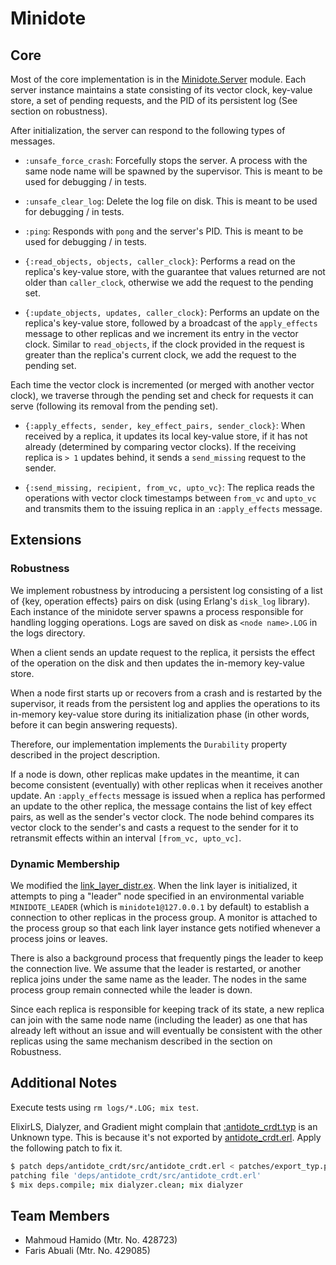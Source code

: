 # Minidote

## Core

Most of the core implementation is in the [Minidote.Server](lib/minidote_server.ex) module.
Each server instance maintains a state consisting of its vector clock, key-value store, a set of pending requests, and the PID of its persistent log (See section on robustness).

After initialization, the server can respond to the following types of messages.

- `:unsafe_force_crash`: Forcefully stops the server. A process with the same node name will be spawned by the supervisor. This is meant to be used for debugging / in tests.

- `:unsafe_clear_log`: Delete the log file on disk. This is meant to be used for debugging / in tests.

- `:ping`: Responds with `pong` and the server's PID. This is meant to be used for debugging / in tests.

- `{:read_objects, objects, caller_clock}`: Performs a read on the replica's key-value store, with the guarantee that values returned are not older than `caller_clock`, otherwise we add the request to the pending set.

- `{:update_objects, updates, caller_clock}`: Performs an update on the replica's key-value store, followed by a broadcast of the `apply_effects` message to other replicas and we increment its entry in the vector clock. Similar to `read_objects`, if the clock provided in the request is greater than the replica's current clock, we add the request to the pending set.

Each time the vector clock is incremented (or merged with another vector clock), we traverse through the pending set and check for requests it can serve (following its removal from the pending set).

- `{:apply_effects, sender, key_effect_pairs, sender_clock}`: When received by a replica, it updates its local key-value store, if it has not already (determined by comparing vector clocks). If the receiving replica is `> 1` updates behind, it sends a `send_missing` request to the sender.

- `{:send_missing, recipient, from_vc, upto_vc}`: The replica reads the operations with vector clock timestamps between `from_vc` and `upto_vc` and transmits them to the issuing replica in an `:apply_effects` message.

## Extensions

### Robustness

We implement robustness by introducing a persistent log consisting of a list of {key, operation effects} pairs on disk (using Erlang's `disk_log` library). Each instance of the minidote server spawns a process responsible for handling logging operations. Logs are saved on disk as `<node name>.LOG` in the logs directory.

When a client sends an update request to the replica, it persists the effect of the operation on the disk and then updates the in-memory key-value store.

When a node first starts up or recovers from a crash and is restarted by the supervisor, it reads from the persistent log and applies the operations to its in-memory key-value store during its initialization phase (in other words, before it can begin answering requests).

Therefore, our implementation implements the `Durability` property described in the project description.

If a node is down, other replicas make updates in the meantime, it can become consistent (eventually) with other replicas when it receives another update. An `:apply_effects` message is issued when a replica has performed an update to the other replica, the message contains the list of key effect pairs, as well as the sender's vector clock. The node behind compares its vector clock to the sender's and casts a request to the sender for it to retransmit effects within an interval `[from_vc, upto_vc]`.

### Dynamic Membership

We modified the [link_layer_distr.ex](lib/link_layer/link_layer_distr.ex). When the link layer is initialized, it attempts to ping a "leader" node specified in an environmental variable `MINIDOTE_LEADER` (which is `minidote1@127.0.0.1` by default) to establish a connection to other replicas in the process group. A monitor is attached to the process group so that each link layer instance gets notified whenever a process joins or leaves.

There is also a background process that frequently pings the leader to keep the connection live. We assume that the leader is restarted, or another replica joins under the same name as the leader. The nodes in the same process group remain connected while the leader is down.

Since each replica is responsible for keeping track of its state, a new replica can join with the same node name (including the leader) as one that has already left without an issue and will eventually be consistent with the other replicas using the same mechanism described in the section on Robustness.

## Additional Notes

Execute tests using `rm logs/*.LOG; mix test`.

ElixirLS, Dialyzer, and Gradient might complain that [:antidote_crdt.typ](./lib/minidote.ex#8) is an Unknown type. This is because it's not exported by [antidote_crdt.erl](minidote/deps/antidote_crdt/src/antidote_crdt.erl).
Apply the following patch to fix it.

```sh
$ patch deps/antidote_crdt/src/antidote_crdt.erl < patches/export_typ.patch
patching file 'deps/antidote_crdt/src/antidote_crdt.erl'
$ mix deps.compile; mix dialyzer.clean; mix dialyzer 
```

## Team Members

- Mahmoud Hamido (Mtr. No. 428723)
- Faris Abuali (Mtr. No. 429085)
